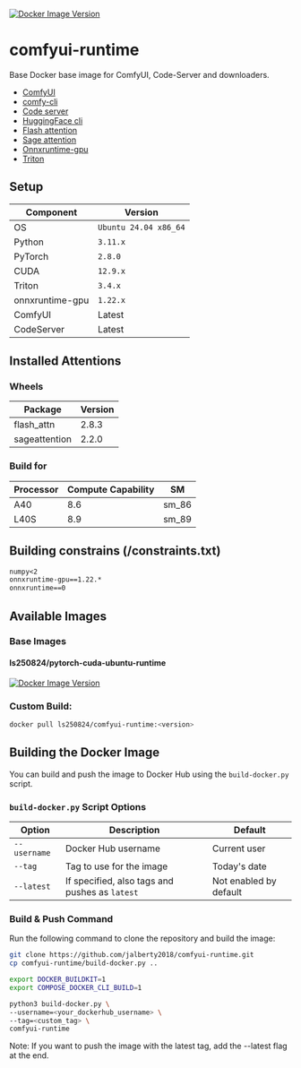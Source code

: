[![Docker Image Version](https://img.shields.io/docker/v/ls250824/comfyui-runtime)](https://hub.docker.com/r/ls250824/comfyui-runtime)

# comfyui-runtime

Base Docker base image for ComfyUI, Code-Server and downloaders.

- [ComfyUI](https://github.com/comfyanonymous/ComfyUI)
- [comfy-cli](https://github.com/Comfy-Org/comfy-cli)
- [Code server](https://github.com/coder/code-server)
- [HuggingFace cli](https://huggingface.co/docs/huggingface_hub/guides/cli)
- [Flash attention](https://github.com/Dao-AILab/flash-attention)
- [Sage attention](https://github.com/thu-ml/SageAttention)
- [Onnxruntime-gpu](https://pypi.org/project/onnxruntime-gpu/)
- [Triton](https://triton-lang.org/main/index.html)

## Setup

| Component | Version              |
|-----------|----------------------|
| OS        | `Ubuntu 24.04 x86_64`|
| Python    | `3.11.x`             |
| PyTorch   | `2.8.0`              |
| CUDA      | `12.9.x`             |
| Triton    | `3.4.x`              |
| onnxruntime-gpu | `1.22.x` |
| ComfyUI | Latest |
| CodeServer | Latest |

## Installed Attentions

### Wheels

| Package        | Version  |
|----------------|----------|
| flash_attn     | 2.8.3    |
| sageattention  | 2.2.0    |

### Build for

| Processor | Compute Capability | SM |
|------------|-----------------|-----------|
| A40  | 8.6 | sm_86 |
| L40S | 8.9 | sm_89 |

## Building constrains (/constraints.txt)

```txt
numpy<2
onnxruntime-gpu==1.22.*
onnxruntime==0
```

## Available Images

### Base Images 

#### ls250824/pytorch-cuda-ubuntu-runtime
	
[![Docker Image Version](https://img.shields.io/docker/v/ls250824/pytorch-cuda-ubuntu-runtime)](https://hub.docker.com/r/ls250824/pytorch-cuda-ubuntu-runtime)

### Custom Build: 

```bash
docker pull ls250824/comfyui-runtime:<version>
```

## Building the Docker Image

You can build and push the image to Docker Hub using the `build-docker.py` script.

### `build-docker.py` Script Options

| Option         | Description                                         | Default                |
|----------------|-----------------------------------------------------|------------------------|
| `--username`   | Docker Hub username                                 | Current user           |
| `--tag`        | Tag to use for the image                            | Today's date           |
| `--latest`     | If specified, also tags and pushes as `latest`      | Not enabled by default |

### Build & Push Command

Run the following command to clone the repository and build the image:

```bash
git clone https://github.com/jalberty2018/comfyui-runtime.git
cp comfyui-runtime/build-docker.py ..

export DOCKER_BUILDKIT=1
export COMPOSE_DOCKER_CLI_BUILD=1

python3 build-docker.py \
--username=<your_dockerhub_username> \
--tag=<custom_tag> \ 
comfyui-runtime
```

Note: If you want to push the image with the latest tag, add the --latest flag at the end.

